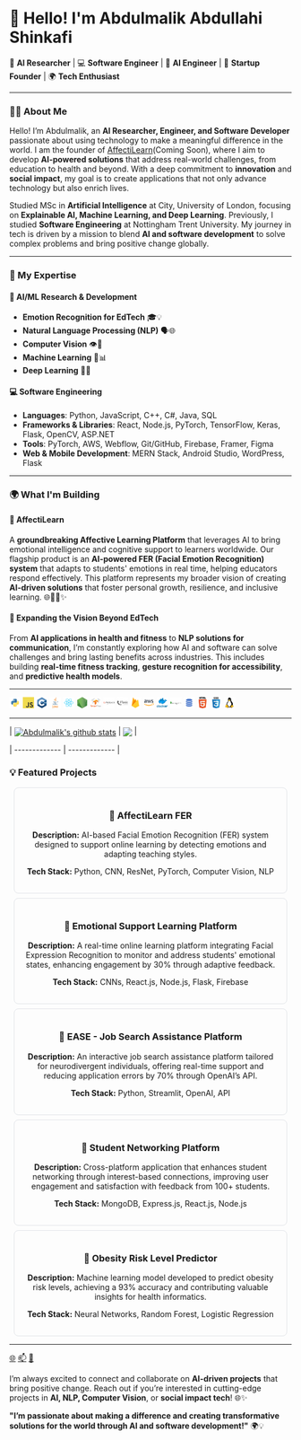 # 👋 Hello! I'm Abdulmalik Abdullahi Shinkafi

🔹 **AI Researcher** | 💻 **Software Engineer** | 🤖 **AI Engineer** | 🚀 **Startup Founder** | 🌍 **Tech Enthusiast**

---

### 👨‍💻 About Me

Hello! I’m Abdulmalik, an **AI Researcher, Engineer, and Software Developer** passionate about using technology to make a meaningful difference in the world. I am the founder of [AffectiLearn](https://github.com/AffectiLearn)(Coming Soon), where I aim to develop **AI-powered solutions** that address real-world challenges, from education to health and beyond. With a deep commitment to **innovation** and **social impact**, my goal is to create applications that not only advance technology but also enrich lives.

Studied MSc in **Artificial Intelligence** at City, University of London, focusing on **Explainable AI, Machine Learning, and Deep Learning**. Previously, I studied **Software Engineering** at Nottingham Trent University. My journey in tech is driven by a mission to blend **AI and software development** to solve complex problems and bring positive change globally.

---

### 🌟 My Expertise

#### 🧠 AI/ML Research & Development
- **Emotion Recognition for EdTech** 🎓💡
- **Natural Language Processing (NLP)** 🗣️🌐
- **Computer Vision** 👁️📸
- **Machine Learning** 🤖📊
- **Deep Learning** 🧠💥

#### 💻 Software Engineering
- **Languages**: Python, JavaScript, C++, C#, Java, SQL
- **Frameworks & Libraries**: React, Node.js, PyTorch, TensorFlow, Keras, Flask, OpenCV, ASP.NET
- **Tools**: PyTorch, AWS, Webflow, Git/GitHub, Firebase, Framer, Figma
- **Web & Mobile Development**: MERN Stack, Android Studio, WordPress, Flask

---

### 🌍 What I'm Building

#### 🚀 AffectiLearn  
A **groundbreaking Affective Learning Platform** that leverages AI to bring emotional intelligence and cognitive support to learners worldwide. Our flagship product is an **AI-powered FER (Facial Emotion Recognition) system** that adapts to students' emotions in real time, helping educators respond effectively. This platform represents my broader vision of creating **AI-driven solutions** that foster personal growth, resilience, and inclusive learning. 🌐👩‍🏫✨

#### 🧩 Expanding the Vision Beyond EdTech  
From **AI applications in health and fitness** to **NLP solutions for communication**, I’m constantly exploring how AI and software can solve challenges and bring lasting benefits across industries. This includes building **real-time fitness tracking**, **gesture recognition for accessibility**, and **predictive health models**.

---
<code><img height="20" alt="python" src="https://raw.githubusercontent.com/github/explore/master/topics/python/python.png"></code>
<code><img height="20" alt="javascript" src="https://raw.githubusercontent.com/github/explore/master/topics/javascript/javascript.png"></code>
<code><img height="20" alt="c++" src="https://raw.githubusercontent.com/github/explore/master/topics/cpp/cpp.png"></code>
<code><img height="20" alt="java" src="https://raw.githubusercontent.com/github/explore/master/topics/java/java.png"></code>
<code><img height="20" alt="react" src="https://raw.githubusercontent.com/github/explore/master/topics/react/react.png"></code>
<code><img height="20" alt="nodejs" src="https://raw.githubusercontent.com/github/explore/master/topics/nodejs/nodejs.png"></code>
<code><img height="20" alt="tensorflow" src="https://raw.githubusercontent.com/github/explore/master/topics/tensorflow/tensorflow.png"></code>
<code><img height="20" alt="pytorch" src="https://raw.githubusercontent.com/github/explore/master/topics/pytorch/pytorch.png"></code>
<code><img height="20" alt="flask" src="https://raw.githubusercontent.com/github/explore/master/topics/flask/flask.png"></code>
<code><img height="20" alt="firebase" src="https://raw.githubusercontent.com/github/explore/master/topics/firebase/firebase.png"></code>
<code><img height="20" alt="aws" src="https://raw.githubusercontent.com/github/explore/master/topics/aws/aws.png"></code>
<code><img height="20" alt="docker" src="https://raw.githubusercontent.com/github/explore/master/topics/docker/docker.png"></code>
<code><img height="20" alt="mongodb" src="https://raw.githubusercontent.com/github/explore/master/topics/mongodb/mongodb.png"></code>
<code><img height="20" alt="sql" src="https://raw.githubusercontent.com/github/explore/master/topics/sql/sql.png"></code>
<code><img height="20" alt="html5" src="https://raw.githubusercontent.com/github/explore/master/topics/html/html.png"></code>
<code><img height="20" alt="css3" src="https://raw.githubusercontent.com/github/explore/master/topics/css/css.png"></code>
<code><img height="20" alt="linux" src="https://raw.githubusercontent.com/github/explore/master/topics/linux/linux.png"></code> 

---

| <a href="https://github.com/anuraghazra/github-readme-stats"><img align="center" src="https://github-readme-stats.vercel.app/api?username=Shinkerphy&show_icons=true&include_all_commits=true&theme=buefy&hide_border=true" alt="Abdulmalik's github stats" /></a> | <a href="https://github.com/anuraghazra/github-readme-stats"><img align="center" src="https://github-readme-stats.vercel.app/api/top-langs/?username=Shinkerphy&layout=compact&theme=buefy&hide_border=true" /></a> |

| ------------- | ------------- |
### 💡 Featured Projects

<div align="center">

<!-- Card 1 -->
<div style="border: 1px solid #e1e4e8; border-radius: 8px; padding: 16px; width: 90%; margin: 8px;">
  <h3>📌 AffectiLearn FER</h3>
  <p><strong>Description:</strong> AI-based Facial Emotion Recognition (FER) system designed to support online learning by detecting emotions and adapting teaching styles.</p>
  <p><strong>Tech Stack:</strong> Python, CNN, ResNet, PyTorch, Computer Vision, NLP</p>
</div>

<!-- Card 2 -->
<div style="border: 1px solid #e1e4e8; border-radius: 8px; padding: 16px; width: 90%; margin: 8px;">
  <h3>📌 Emotional Support Learning Platform</h3>
  <p><strong>Description:</strong> A real-time online learning platform integrating Facial Expression Recognition to monitor and address students' emotional states, enhancing engagement by 30% through adaptive feedback.</p>
  <p><strong>Tech Stack:</strong> CNNs, React.js, Node.js, Flask, Firebase</p>
</div>

<!-- Card 3 -->
<div style="border: 1px solid #e1e4e8; border-radius: 8px; padding: 16px; width: 90%; margin: 8px;">
  <h3>📌 EASE - Job Search Assistance Platform</h3>
  <p><strong>Description:</strong> An interactive job search assistance platform tailored for neurodivergent individuals, offering real-time support and reducing application errors by 70% through OpenAI’s API.</p>
  <p><strong>Tech Stack:</strong> Python, Streamlit, OpenAI, API</p>
</div>

<!-- Card 4 -->
<div style="border: 1px solid #e1e4e8; border-radius: 8px; padding: 16px; width: 90%; margin: 8px;">
  <h3>📌 Student Networking Platform</h3>
  <p><strong>Description:</strong> Cross-platform application that enhances student networking through interest-based connections, improving user engagement and satisfaction with feedback from 100+ students.</p>
  <p><strong>Tech Stack:</strong> MongoDB, Express.js, React.js, Node.js</p>
</div>

<!-- Card 5 -->
<div style="border: 1px solid #e1e4e8; border-radius: 8px; padding: 16px; width: 90%; margin: 8px;">
  <h3>📌 Obesity Risk Level Predictor</h3>
  <p><strong>Description:</strong> Machine learning model developed to predict obesity risk levels, achieving a 93% accuracy and contributing valuable insights for health informatics.</p>
  <p><strong>Tech Stack:</strong> Neural Networks, Random Forest, Logistic Regression</p>
</div>

</div>

---
[🌐](https://abdulmalikshinkafi.com) [📫](mailto:abdulmalik@shinkafi.com) [💼](https://www.linkedin.com/in/abdulmalik-abdullahi-shinkafi-5645a21b6/)

I’m always excited to connect and collaborate on **AI-driven projects** that bring positive change. Reach out if you’re interested in cutting-edge projects in **AI, NLP, Computer Vision**, or **social impact tech**! 🌐✨

**"I’m passionate about making a difference and creating transformative solutions for the world through AI and software development!"** 🌍💡
